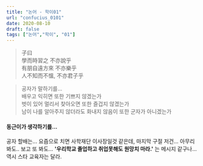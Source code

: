 ```yaml
---
title: "논어 - 학이01"
url: "confucius_0101"
date: 2020-08-10
draft: false
tags: ["논어","학이", "01"]
---
```

> 子曰 </br>
> 學而時習之 不亦說乎 </br>
> 有朋自遠方來 不亦樂乎 </br>
> 人不知而不慍, 不亦君子乎 </br>

> 공자가 말하기를... </br>
> 배우고 익히면 또한 기쁘지 않겠는가 </br>
> 벗이 있어 멀리서 찾아오면 또한 즐겁지 않겠는가 </br>
> 남이 나를 알아주지 않더라도 화내지 않음이 또한 군자가 아니겠는가 </br>


#### 동근이가 생각하기를...

공자 할배는... 요즘으로 치면 사학재단 이사장일것 같은데,
마지막 구절 저건... 아무리 봐도.. 보고 또 봐도...
**'우리학교 졸업하고 취업못해도 원망치 마라.'** 는 메시지 같구나...
역시 스타 교육자는 달라.
